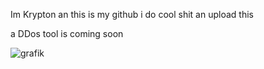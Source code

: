 Im Krypton an this is my github
i do cool shit an upload this

a DDos tool is coming soon

![grafik](https://github.com/noKrypton/noKrypton/assets/140886979/1203d6af-5089-4be9-a55d-a830494d921e)
